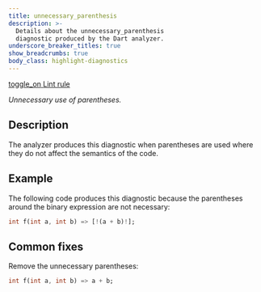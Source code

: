 ```yaml
---
title: unnecessary_parenthesis
description: >-
  Details about the unnecessary_parenthesis
  diagnostic produced by the Dart analyzer.
underscore_breaker_titles: true
show_breadcrumbs: true
body_class: highlight-diagnostics
---
```


<div class="tags">
  <a class="tag-label"
      href="/tools/linter-rules/unnecessary_parenthesis"
      title="Learn about the lint rule that enables this diagnostic."
      aria-label="Learn about the lint rule that enables this diagnostic."
      target="_blank">
    <span class="material-symbols" aria-hidden="true">toggle_on</span>
    <span>Lint rule</span>
  </a>
</div>

_Unnecessary use of parentheses._

## Description

The analyzer produces this diagnostic when parentheses are used where they
do not affect the semantics of the code.

## Example

The following code produces this diagnostic because the parentheses around
the binary expression are not necessary:

```dart
int f(int a, int b) => [!(a + b)!];
```

## Common fixes

Remove the unnecessary parentheses:

```dart
int f(int a, int b) => a + b;
```
